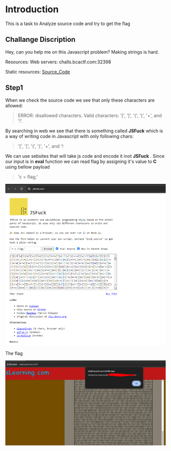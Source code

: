 # Introduction
This is a task to Analyze source code and try to get the flag

## Challange Discription

Hey, can you help me on this Javascript problem? Making strings is hard.

Resources:
Web servers: challs.bcactf.com:32398

Static resources: [Source_Code](../resources/JSLearning/server.js)



## Step1

When we check the source code we see that only these characters are allowed:

> ERROR: disallowed characters. Valid characters: '[', ']', '(', ')', '+', and '!'.


By searching in web we see that there is something called **JSFuck** which is a way of writing code in Javascript with only following chars:

>   '[', ']', '(', ')', '+', and '!


We can use sebsites that will take js code and encode it inot **JSFuck** . Since our input is in **eval** function we can read flag by assigning it's value to **C** using bellow payload 

> 'c = flag;'

![](../assets/JSLearning_1.png)

The flag 

![](../assets/JSLearning_2.png)